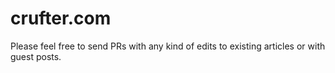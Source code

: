 # crufter.com

Please feel free to send PRs with any kind of edits to existing articles or with guest posts.
